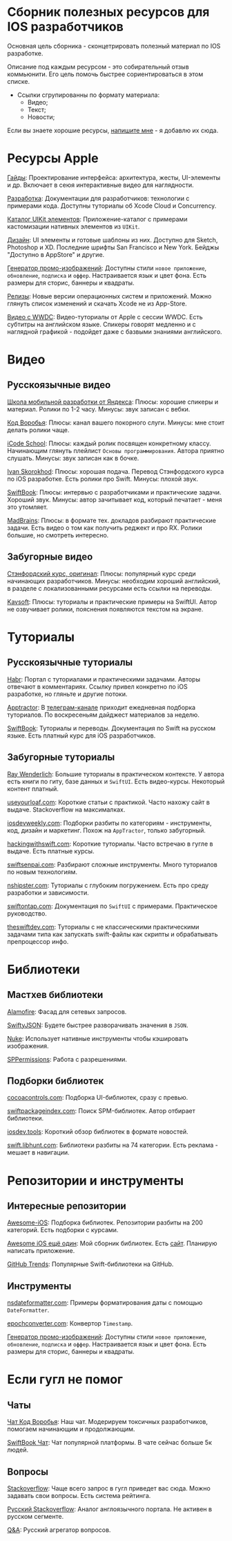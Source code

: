 # Сборник полезных ресурсов для IOS разработчиков

Основная цель сборника - сконцетрировать полезный материал по IOS разработке.

Описание под каждым ресурсом - это собирательный отзыв коммьюнити. Его цель помочь быстрее сориентироваться в этом списке.

- Ссылки сгрупированны по формату материала:
	- Видео;
	- Текст;
	- Новости;

Если вы знаете хорошие ресурсы, [напишите мне](https://t.me/ivanvorobei) - я добавлю их сюда.


# Ресурсы Apple

[Гайды](https://developer.apple.com/design/):  Проектирование интерфейса: архитектура, жесты, UI-элементы и др. Включает в сеюя интерактивные видео для наглядности.

[Разработка](https://developer.apple.com/documentation/): Документации для разработчиков: технологии с примерами кода. Доступны туториалы об Xcode Cloud и Concurrency.

[Каталог UIKit элементов](https://developer.apple.com/documentation/uikit/views_and_controls/uikit_catalog_creating_and_customizing_views_and_controls): Приложение-каталог с примерами кастомизации нативных элементов из `UIKit`.

[Дизайн](https://developer.apple.com/design/resources/): UI элементы и готовые шаблоны из них. Доступно для Sketch, Photoshop и XD. Последние шрифты San Francisco и New York. Бейджы "Доступно в AppStore" и другие.

[Генератор промо-изображений](https://tools.applemediaservices.com/apple-app-store-promote): Доступны стили `новое приложение`, `обновление`, `подписка` и `оффер`. Настраивается язык и цвет фона. Есть размеры для сторис, баннеры и квадраты.

[Релизы](https://developer.apple.com/download/release/): Новые версии операционных систем и приложений. Можно глянуть список изменений и скачать Xcode не из App-Store.

[Видео с WWDC](https://developer.apple.com/videos/): Видео-туториалы от Apple с сессии WWDC. Есть субтитры на английском языке. Спикеры говорят медленно и с наглядной графикой - подойдет даже с базвыми знаниями английского.


# Видео

## Русскоязычные видео

[Школа мобильной разработки от Яндекса](https://www.youtube.com/playlist?list=PLQC2_0cDcSKBUXhSGqAbVAp3SFBKPnpFI): Плюсы: хорошие спикеры и материал. Ролики по 1-2 часу. Минусы: звук записан с вебки.

[Код Воробья](https://www.youtube.com/channel/UCNUGzZfcOyX4YpP36VzeZ6A): Плюсы: канал вашего покорного слуги. Минусы: мне стоит делать ролики чаще.

[iCode School](https://www.youtube.com/channel/UCx1xu0yc1mh-gjAq8YKRobg): Плюсы: каждый ролик посвящен конкретному классу. Начинающим глянуть плейлист `Основы программирования`. Автора приятно слушать. Минусы: звук записан как в бочке.

[Ivan Skorokhod](https://www.youtube.com/channel/UChfEfFKYILtO5yZSX2irynw): Плюсы: хорошая подача. Перевод Стэнфордского курса по iOS разработке. Есть ролики про Swift. Минусы: плохой звук.

[SwiftBook](https://www.youtube.com/channel/UCXlCPCsB09ftBA5bQfiSWoQ): Плюсы: интервью с разработчиками и практические задачи. Хороший звук. Минусы: автор зачитывает код, который печатает - меня это утомляет. 

[MadBrains](https://www.youtube.com/c/MadBrains): Плюсы: в формате тех. докладов разбирают практические задачи. Есть видео о том как получить реджект и про RX. Ролики большие, но смотреть интересно.

## Забугорные видео

[Стэнфордский курс, оригинал](https://www.youtube.com/playlist?list=PL3d_SFOiG7_8ofjyKzX6Nl1wZehbdiZC_): Плюсы: популярный курс среди начинающих разработчиков. Минусы: необходим хороший английский, в разделе с локализованными ресурсами есть ссылки на переводы.

[Kavsoft](https://www.youtube.com/c/Kavsoft): Плюсы: туториалы и практические примеры на SwiftUI. Автор не озвучивает ролики, пояснения появляются текстом на экране.


# Туториалы

## Русскоязычные туториалы

[Habr](https://habr.com/ru/hub/ios_dev/): Портал с туториалами и практическими задачами. Авторы отвечают в комментариях. Ссылку привел конкретно по iOS разработке, но гляньте и другие потоки.

[Apptractor](https://apptractor.ru): В [телеграм-канале](https://telegram.me/apptractor) приходит ежедневная подборка туториалов. По воскресеньям дайджест материалов за неделю.

[SwiftBook](https://swiftbook.ru): Туториалы и переводы. Документация по Swift на русском языке. Есть платный курс для iOS разработчиков.

## Забугорные туториалы

[Ray Wenderlich](https://www.raywenderlich.com): Большие туториалы в практическом контексте. У автора есть книги по гиту, базе данных и `SwiftUI`. Есть видео-курсы. Некоторый контент платный.

[useyourloaf.com](https://useyourloaf.com): Короткие статьи с практикой. Часто нахожу сайт в выдаче. Stackoverflow на максималках.

[iosdevweekly.com](https://iosdevweekly.com): Подборки разбиты по категориям - инструменты, код, дизайн и маркетинг. Похож на `AppTractor`, только забугорный.

[hackingwithswift.com](https://www.hackingwithswift.com/): Короткие туториалы. Часто встречаю в гугле в выдаче. Есть платные курсы.

[swiftsenpai.com](https://swiftsenpai.com): Разбирают сложные инструменты. Много туториалов по новым технологиям.

[nshipster.com](https://nshipster.com): Туториалы с глубоким погружением. Есть про среду разработки и зависимости.

[swiftontap.com](https://swiftontap.com): Документация по `SwiftUI` с примерами. Практическое руководство.

[theswiftdev.com](https://theswiftdev.com): Туториалы с не классическими практическими задачами типа как запускать swift-файлы как скрипты и обрабатывать препроцессор инфо.


# Библиотеки

## Мастхев библиотеки

[Alamofire](https://github.com/Alamofire/Alamofire): Фасад для сетевых запросов.

[SwiftyJSON](https://github.com/SwiftyJSON/SwiftyJSON): Будете быстрее разворачивать значения в `JSON`.

[Nuke](https://github.com/kean/Nuke): Использует нативные инструменты чтобы кэшировать изображения.

[SPPermissions](https://github.com/ivanvorobei/SPPermissions): Работа с разрешениями.

## Подборки библиотек

[cocoacontrols.com](https://www.cocoacontrols.com): Подборка UI-библиотек, сразу с превью.

[swiftpackageindex.com](https://swiftpackageindex.com): Поиск SPM-библиотек. Автор отбирает библиотеки.

[iosdev.tools](https://iosdev.tools): Короткий обзор библиотек в формате новостей.

[swift.libhunt.com](https://swift.libhunt.com): Библиотеки разбиты на 74 категории. Есть реклама - мешает в навигации.


# Репозитории и инструменты

## Интересные репозитории

[Awesome-iOS](https://github.com/vsouza/awesome-ios): Подборка библиотек. Репозитории разбиты на 200 категорий. Есть подборки с курсами.

[Awesome iOS ещё один](https://github.com/ivanvorobei/awesome-ios): Мой сборник библиотек. Есть [сайт](https://awesome-ios.com). Планирую написать приложение.

[GitHub Trends](https://github.com/trending/swift?since=daily&spoken_language_code=): Популярные Swift-библиотеки на GitHub.

## Инструменты

[nsdateformatter.com](https://nsdateformatter.com): Примеры форматирования даты с помощью `DateFormatter`.

[epochconverter.com](https://www.epochconverter.com): Конвертор `Timestamp`.

[Генератор промо-изображений](https://tools.applemediaservices.com/apple-app-store-promote): Доступны стили `новое приложение`, `обновление`, `подписка` и `оффер`. Настраивается язык и цвет фона. Есть размеры для сторис, баннеры и квадраты.


# Если гугл не помог

## Чаты

[Чат Код Воробья](https://sparrowcode.io/telegram/chat): Наш чат. Модерируем токсичных разработчиков, помогаем начинающим и продолжающим.

[SwiftBook Чат](https://telegram.me/swiftbook_chat): Чат популярной платформы. В чате сейчас больше 5к людей.

## Вопросы

[Stackoverflow](https://stackoverflow.com): Чаще всего запрос в гугл приведет вас сюда. Можно задавать свои вопросы. Есть система рейтинга.

[Русский Stackoverflow](https://ru.stackoverflow.com): Аналог англоязычного портала. Не активен в русском сегменте.

[Q&A](https://qna.habr.com): Русский агрегатор вопросов.

